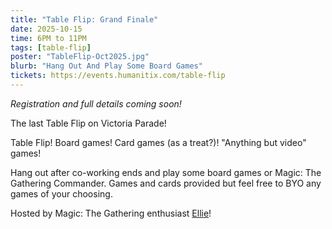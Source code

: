 ```yaml
---
title: "Table Flip: Grand Finale"
date: 2025-10-15
time: 6PM to 11PM
tags: [table-flip]
poster: "TableFlip-Oct2025.jpg"
blurb: "Hang Out And Play Some Board Games"
tickets: https://events.humanitix.com/table-flip
---
```


*Registration and full details coming soon!*

The last Table Flip on Victoria Parade!

Table Flip! Board games! Card games (as a treat?)! "Anything but video" games!

Hang out after co-working ends and play some board games or Magic: The Gathering Commander. Games and cards provided but feel free to BYO any games of your choosing.

Hosted by Magic: The Gathering enthusiast [Ellie](https://bsky.app/profile/toestee.itch.io)!